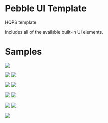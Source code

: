 # Pebble UI Template

HQPS template

Includes all of the available built-in UI elements.

# Samples
![](http://wearewearable.com/template/new/Pebble-8.png)

![](http://wearewearable.com/template/new/Pebble-1.png)
![](http://wearewearable.com/template/new/Pebble-3.png)

![](http://wearewearable.com/template/new/Pebble-4.png)
![](http://wearewearable.com/template/new/Pebble-5.png)

![](http://wearewearable.com/template/new/Pebble-6.png)
![](http://wearewearable.com/template/new/Pebble-7.png)

![](http://wearewearable.com/template/steel/Pebble-1.png)
![](http://wearewearable.com/template/steel/Pebble-2.png)

![](http://wearewearable.com/template/steel/Pebble-3.png)